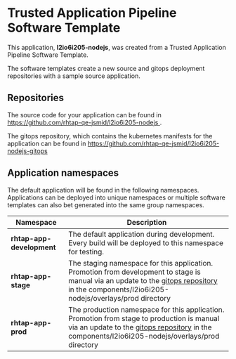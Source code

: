 # Trusted Application Pipeline Software Template

This application, **l2io6i205-nodejs**, was created from a Trusted Application Pipeline Software Template.

The software templates create a new source and gitops deployment repositories with a sample source application. 

## Repositories

The source code for your application can be found in [https://github.com/rhtap-qe-jsmid/l2io6i205-nodejs ](https://github.com/rhtap-qe-jsmid/l2io6i205-nodejs ).
 
The gitops repository, which contains the kubernetes manifests for the application can be found in 
[https://github.com/rhtap-qe-jsmid/l2io6i205-nodejs-gitops ](https://github.com/rhtap-qe-jsmid/l2io6i205-nodejs-gitops ) 

## Application namespaces 

The default application will be found in the following namespaces. Applications can be deployed into unique namespaces or multiple software templates can also bet generated into the same group namespaces.  

|  Namespace   |  Description   |  
| -------- | -------- |   
| **rhtap-app-development** | The default application during development. Every build will be deployed to this namespace for testing. | 
| **rhtap-app-stage** | The staging namespace for this application. Promotion from development to stage is manual via an update to the [gitops repository](https://github.com/rhtap-qe-jsmid/l2io6i205-nodejs-gitops ) in the components/l2io6i205-nodejs/overlays/prod directory |  
| **rhtap-app-prod** | The production namespace for this application. Promotion from stage to production is manual via an update to the [gitops repository](https://github.com/rhtap-qe-jsmid/l2io6i205-nodejs-gitops ) in the components/l2io6i205-nodejs/overlays/prod directory | 